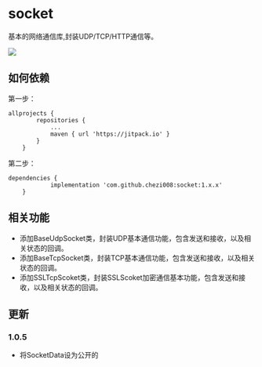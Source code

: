 # socket
基本的网络通信库,封装UDP/TCP/HTTP通信等。

[![](https://jitpack.io/v/chezi008/socket.svg)](https://jitpack.io/#chezi008/socket)

## 如何依赖
第一步：
```
allprojects {
		repositories {
			...
			maven { url 'https://jitpack.io' }
		}
	}
```
第二步：
```
dependencies {
	        implementation 'com.github.chezi008:socket:1.x.x'
	}
```
## 相关功能
- 添加BaseUdpSocket类，封装UDP基本通信功能，包含发送和接收，以及相关状态的回调。
- 添加BaseTcpSocket类，封装TCP基本通信功能，包含发送和接收，以及相关状态的回调。
- 添加SSLTcpScoket类，封装SSLScoket加密通信基本功能，包含发送和接收，以及相关状态的回调。

## 更新
### 1.0.5
- 将SocketData设为公开的
